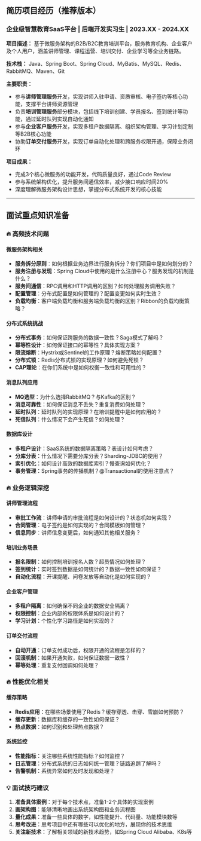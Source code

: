 ## 简历项目经历（推荐版本）

### 企业级智慧教育SaaS平台 | 后端开发实习生 | 2023.XX - 2024.XX

**项目描述：** 基于微服务架构的B2B/B2C教育培训平台，服务教育机构、企业客户及个人用户，涵盖讲师管理、课程运营、培训交付、企业学习等全业务链路。

**技术栈：** Java、Spring Boot、Spring Cloud、MyBatis、MySQL、Redis、RabbitMQ、Maven、Git

**主要职责：**
- 参与**讲师管理服务**开发，实现讲师入驻申请、资质审核、电子签约等核心功能，支撑平台讲师资源管理
- 负责**培训管理服务**部分模块，包括线下培训创建、学员报名、签到统计等功能，通过延时队列实现自动化通知
- 参与**企业客户服务**开发，实现多租户数据隔离、组织架构管理、学习计划定制等B2B核心功能
- 协助**订单交付服务**开发，实现订单自动化处理和跨服务权限开通，保障业务闭环

**项目成果：**
- 完成3个核心微服务的功能开发，代码质量良好，通过Code Review
- 参与系统架构优化，提升服务间通信效率，减少接口响应时间20%
- 深度理解微服务架构设计思想，掌握分布式系统开发的核心技能

---

## 面试重点知识准备

### 🔥 高频技术问题

#### 微服务架构相关
- **服务拆分原则**：如何根据业务边界进行服务拆分？你们项目中是如何划分的？
- **服务注册与发现**：Spring Cloud中使用的是什么注册中心？服务发现的机制是什么？
- **服务间通信**：RPC调用和HTTP调用的区别？如何处理服务调用失败？
- **配置管理**：分布式配置是如何管理的？配置变更如何实时生效？
- **负载均衡**：客户端负载均衡和服务端负载均衡的区别？Ribbon的负载均衡策略？

#### 分布式系统挑战
- **分布式事务**：如何保证跨服务的数据一致性？Saga模式了解吗？
- **幂等性设计**：如何保证接口的幂等性？具体实现方案？
- **限流熔断**：Hystrix或Sentinel的工作原理？熔断策略如何配置？
- **分布式锁**：Redis分布式锁的实现原理？如何避免死锁？
- **CAP理论**：在你们系统中是如何权衡一致性和可用性的？

#### 消息队列应用
- **MQ选型**：为什么选择RabbitMQ？与Kafka的区别？
- **消息可靠性**：如何保证消息不丢失？重复消费如何处理？
- **延时队列**：延时队列的实现原理？在培训提醒中是如何应用的？
- **死信队列**：什么情况下会产生死信？如何处理？

#### 数据库设计
- **多租户设计**：SaaS系统的数据隔离策略？表设计如何考虑？
- **分库分表**：什么情况下需要分库分表？Sharding-JDBC的使用？
- **索引优化**：如何设计高效的数据库索引？慢查询如何优化？
- **事务管理**：Spring事务的传播机制？@Transactional的使用注意点？

### 🔥 业务逻辑深挖

#### 讲师管理流程
- **审批工作流**：讲师申请的审批流程是如何设计的？状态机如何实现？
- **合同管理**：电子签约是如何实现的？合同模板如何管理？
- **信息同步**：讲师信息变更后，如何通知其他相关服务？

#### 培训业务场景
- **报名限制**：如何控制培训报名人数？超员情况如何处理？
- **签到统计**：实时签到数据是如何统计的？数据一致性如何保证？
- **自动化流程**：开课提醒、问卷发放等自动化是如何实现的？

#### 企业客户管理
- **多租户隔离**：如何确保不同企业的数据安全隔离？
- **权限控制**：企业内部的权限体系是如何设计的？
- **学习计划**：个性化学习路径是如何实现的？

#### 订单交付流程
- **自动开通**：订单支付成功后，权限开通的流程是怎样的？
- **回滚机制**：如果开通失败，如何保证数据一致性？
- **幂等处理**：重复支付回调如何处理？

### 🔥 性能优化相关

#### 缓存策略
- **Redis应用**：在哪些场景使用了Redis？缓存穿透、击穿、雪崩如何预防？
- **缓存更新**：数据库和缓存的一致性如何保证？
- **热点数据**：如何识别和处理热点数据？

#### 系统监控
- **性能指标**：关注哪些系统性能指标？如何监控？
- **日志管理**：分布式系统的日志如何统一管理？链路追踪了解吗？
- **告警机制**：系统异常如何及时发现和处理？

### 💡 面试技巧建议

1. **准备具体案例**：对于每个技术点，准备1-2个具体的实现案例
2. **画架构图**：能够清晰地画出系统架构图和业务流程图
3. **量化成果**：准备一些具体的数字，如性能提升、代码量、功能模块数等
4. **思考改进**：思考项目中还有哪些可以优化的地方，展现你的技术思维
5. **关注新技术**：了解相关领域的新技术趋势，如Spring Cloud Alibaba、K8s等 
